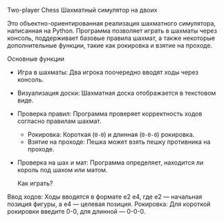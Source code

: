 Two-player Chess
Шахматный симулятор на двоих

Это объектно-ориентированная реализация шахматного симулятора, написанная на Python.
Программа позволяет играть в шахматы через консоль, поддерживает базовые правила шахмат, а также некоторые дополнительные функции, такие как рокировка и взятие на проходе.

Основные функции

- Игра в шахматы: Два игрока поочередно вводят ходы через консоль.
- Визуализация доски: Шахматная доска отображается в текстовом виде. 
- Проверка правил: Программа проверяет корректность ходов согласно правилам шахмат.
  - Рокировка: Короткая (`0-0`) и длинная (`0-0-0`) рокировка.
  - Взятие на проходе: Пешка может взять пешку противника на проходе.
- Проверка на шах и мат: Программа определяет, находится ли король под шахом или матом.

  Как играть?

Ввод ходов: Ходы вводятся в формате e2 e4, где e2 — начальная позиция фигуры, а e4 — целевая позиция.
Рокировка: Для короткой рокировки введите 0-0, для длинной — 0-0-0.



